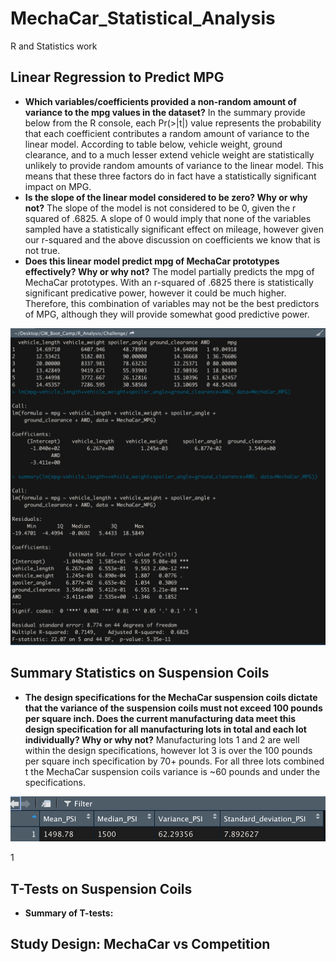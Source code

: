 # MechaCar_Statistical_Analysis #
R and Statistics work

## Linear Regression to Predict MPG ##

* **Which variables/coefficients provided a non-random amount of variance to the mpg values in the dataset?** In the summary provide below from the R console, each Pr(>|t|) value represents the probability that each coefficient contributes a random amount of variance to the linear model. According to table below, vehicle weight, ground clearance, and to a much lesser extend vehicle weight are statistically unlikely to provide random amounts of variance to the linear model. This means that these three factors do in fact have a statistically significant impact on MPG. 
* **Is the slope of the linear model considered to be zero? Why or why not?** The slope of the model is not considered to be 0, given the r squared of .6825. A slope of 0 would imply that none of the variables sampled have a statistically significant effect on mileage, however given our r-squared and the above discussion on coefficients we know that is not true.
* **Does this linear model predict mpg of MechaCar prototypes effectively? Why or why not?** The model partially predicts the mpg of MechaCar prototypes. With an r-squared of .6825 there is statistically significant predicative power, however it could be much higher. Therefore, this combination of variables may not be the best predictors of MPG, although they will provide somewhat good predictive power.

![](https://github.com/AsaHolley/MechaCar_Statistical_Analysis/blob/main/Linear%20Regression%20MPG.png)

## Summary Statistics on Suspension Coils ##

* **The design specifications for the MechaCar suspension coils dictate that the variance of the suspension coils must not exceed 100 pounds per square inch. Does the current manufacturing data meet this design specification for all manufacturing lots in total and each lot individually? Why or why not?** Manufacturing lots 1 and 2 are well within the design specifications, however lot 3 is over the 100 pounds per square inch specification by 70+ pounds. For all three lots combined t the MechaCar suspension coils variance is ~60 pounds and under the specifications.

![](https://github.com/AsaHolley/MechaCar_Statistical_Analysis/blob/main/PSI%20Summary.png)

1[](https://github.com/AsaHolley/MechaCar_Statistical_Analysis/blob/main/Lot%20Summary.png)


## T-Tests on Suspension Coils ##

* **Summary of T-tests:** 

## Study Design: MechaCar vs Competition
![]()
![]()
